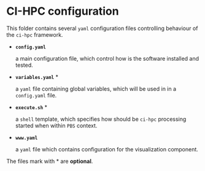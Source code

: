 # CI-HPC configuration

This folder contains several `yaml` configuration files controlling behaviour
of the `ci-hpc` framework.


 - **`config.yaml`**
 
    a main configuration file, which control how is
    the software installed and tested.
    
 - **`variables.yaml`** *
 
    a `yaml` file containing global variables, which will be used in
    in a `config.yaml` file.

 - **`execute.sh`** *
 
    a `shell` template, which specifies how should be `ci-hpc` processing started when within `PBS` context.
 
 - **`www.yaml`**
 
    a `yaml` file which contains configuration for the visualization
    component.

The files mark with * are **optional**.
 
